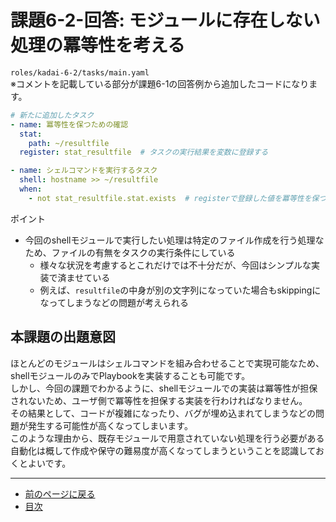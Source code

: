 # 課題6-2-回答: モジュールに存在しない処理の冪等性を考える

`roles/kadai-6-2/tasks/main.yaml`  
※コメントを記載している部分が課題6-1の回答例から追加したコードになります。

```yaml
# 新たに追加したタスク
- name: 冪等性を保つための確認
  stat:
    path: ~/resultfile
  register: stat_resultfile  # タスクの実行結果を変数に登録する

- name: シェルコマンドを実行するタスク
  shell: hostname >> ~/resultfile
  when:
    - not stat_resultfile.stat.exists  # registerで登録した値を冪等性を保つための条件に使う
```

ポイント

* 今回のshellモジュールで実行したい処理は特定のファイル作成を行う処理なため、ファイルの有無をタスクの実行条件にしている
  * 様々な状況を考慮するとこれだけでは不十分だが、今回はシンプルな実装で済ませている
  * 例えば、`resultfile`の中身が別の文字列になっていた場合もskippingになってしまうなどの問題が考えられる

## 本課題の出題意図

ほとんどのモジュールはシェルコマンドを組み合わせることで実現可能なため、shellモジュールのみでPlaybookを実装することも可能です。  
しかし、今回の課題でわかるように、shellモジュールでの実装は冪等性が担保されないため、ユーザ側で冪等性を担保する実装を行わければなりません。  
その結果として、コードが複雑になったり、バグが埋め込まれてしまうなどの問題が発生する可能性が高くなってしまいます。  
このような理由から、既存モジュールで用意されていない処理を行う必要がある自動化は概して作成や保守の難易度が高くなってしまうということを認識しておくとよいです。

---

- [前のページに戻る](step12.md)
- [目次](README.md)


